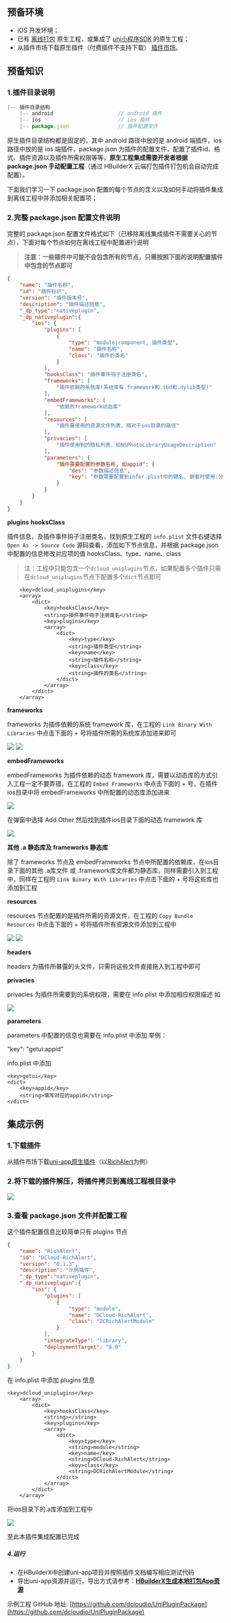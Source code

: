 ## 预备环境

- iOS 开发环境；
- 已有 [离线打包](https://nativesupport.dcloud.net.cn/AppDocs/usesdk/ios) 原生工程，或集成了 [uni小程序SDK](https://nativesupport.dcloud.net.cn/UniMPDocs/UseSdk/ios) 的原生工程；
- 从插件市场下载原生插件（付费插件不支持下载） [插件市场](http://ext.dcloud.net.cn/?cat1=5&cat2=51)。

## 预备知识
### 1.插件目录说明

```javascript
|-- 插件目录结构
	|-- android						// android 插件
	|-- ios							// ios 插件
	|-- package.json				// 插件配置文件
```

原生插件目录结构都是固定的，其中 android 路径中放的是 android 端插件，ios 路径中放的是 ios 端插件，package.json 为插件的配置文件，配置了插件id、格式、插件资源以及插件所需权限等等，**原生工程集成需要开发者根据 package.json 手动配置工程**（通过 HBuilderX 云端打包插件打包机会自动完成配置）。

下面我们学习一下 package.json 配置的每个节点的含义以及如何手动将插件集成到离线工程中并添加相关配置项；

### 2.完整 package.json 配置文件说明

完整的 package.json 配置文件格式如下（已移除离线集成插件不需要关心的节点），下面对每个节点如何在离线工程中配置进行说明
> **注意：一些插件中可能不会包含所有的节点，只需按照下面的说明配置插件中包含的节点即可**

```json
{  
    "name": "插件名称",  
    "id": "插件标识",  
    "version": "插件版本号",  
    "description": "插件描述信息",  
    "_dp_type":"nativeplugin",  
    "_dp_nativeplugin":{  
        "ios": {  
            "plugins": [  
                {  
                    "type": "module|component, 插件类型",  
                    "name": "插件名称",  
                    "class": "插件的类名"   
                }  
            ], 
            "hooksClass": "插件事件钩子注册类名",  
            "frameworks": [  
                "插件依赖的系统库(系统库有.framework和.tbd和.dylib类型)"  
            ],  
            "embedFrameworks": [  
                "依赖的framework动态库"  
            ],  
            "resources": [  
                "插件要使用的资源文件列表，相对于ios目录的路径"  
            ],  
            "privacies": [  
                "插件使用到的隐私列表，如NSPhotoLibraryUsageDescription"  
            ],
            "parameters": {  
                "插件需要配置的参数名称, 如appid": {  
                    "des": "参数描述信息",  
                    "key": "参数需要配置到infor.plist中的键名, 嵌套时使用:分割，如getui:appid"  
                }  
            }  
        } 
    }  
}  
```

**plugins**  **hooksClass**

插件信息，及插件事件钩子注册类名，找到原生工程的 `info.plist` 文件右键选择 `Open As -> Source Code` 源码查看，添加如下节点信息，并根据 package.json 中配置的信息修改对应项的值 hooksClass、type、name、class
> 注：工程中只能包含一个`dcloud_uniplugins`节点，如果配置多个插件只需在`dcloud_uniplugins`节点下配置多个`dict`节点即可
	
```
	<key>dcloud_uniplugins</key>
	<array>
		<dict>
			<key>hooksClass</key>
			<string>插件事件钩子注册类名</string>
			<key>plugins</key>
			<array>
				<dict>
					<key>type</key>
					<string>插件类型</string>
					<key>name</key>
					<string>插件名称</string>
					<key>class</key>
					<string>插件的类名</string>
				</dict>
			</array>
		</dict>
	</array>
```

**frameworks**

frameworks 为插件依赖的系统 framework 库，在工程的 `Link Binary With Libraries` 中点击下面的 + 号将插件所需的系统库添加进来即可

![](https://img-cdn-tc.dcloud.net.cnuploads/article/20190404/b866d7b2ebcd877471f8e22110991839.png)
![](https://img-cdn-tc.dcloud.net.cnuploads/article/20190404/2eabff8064866c67fb58a6f3b0bfaf9b.png)

**embedFrameworks**

embedFrameworks 为插件依赖的动态 framework 库，需要以动态库的方式引入工程一定不要弄错，在工程的 `Embed Frameworks` 中点击下面的 + 号，在插件ios目录中将 embedFrameworks 中所配置的动态库添加进来

![](https://img-cdn-tc.dcloud.net.cnuploads/article/20190404/fde851c922cfdf8dd2ee15465ccd671a.png)

在弹窗中选择 Add Other 然后找到插件ios目录下面的动态 framework 库

![](https://img-cdn-tc.dcloud.net.cnuploads/article/20190404/42a0054775dfbddede798d37437328f1.png)

**其他 .a 静态库及 frameworks 静态库**

除了 frameworks 节点及 embedFrameworks 节点中所配置的依赖库，在ios目录下面的其他 .a库文件 或 .framework库文件都为静态库，同样需要引入到工程中，同样在工程的 `Link Binary With Libraries` 中点击下面的 + 号将这些库也添加到工程

**resources**

resources 节点配置的是插件所需的资源文件，在工程的 `Copy Bundle Resources` 中点击下面的 + 号将插件所有资源文件添加到工程中

![](https://img-cdn-tc.dcloud.net.cnuploads/article/20190404/0bd77e3d4a84ffba2e5e832c752c4071.png)
![](https://img-cdn-tc.dcloud.net.cnuploads/article/20190404/a94e2414a5a5b51cc6b4268f4fdcefe7.png)

**headers**

headers 为插件所暴露的头文件，只需将这些文件直接拖入到工程中即可

**privacies**

privacies 为插件所需要到的系统权限，需要在 info.plist 中添加相应权限描述 如

![](https://img-cdn-tc.dcloud.net.cnuploads/article/20190404/cef6439f0089a243d264d2c381832a9b.png)

**parameters**

parameters 中配置的信息也需要在 info.plist 中添加 举例：
	
"key": "getui:appid"

info.plist 中添加

```
<key>getui</key>
<dict>
	<key>appid</key>
	<string>填写对应的appid</string>
</dict>
```
	
## 集成示例

### 1.下载插件

从插件市场下载[uni-app原生插件](http://ext.dcloud.net.cn/?cat1=5&cat2=51)（以[RichAlert](http://ext.dcloud.net.cn/plugin?id=36)为例）

### 2.将下载的插件解压，将插件拷贝到离线工程根目录中

![](https://img-cdn-tc.dcloud.net.cnuploads/article/20190404/1396bd122c25c5c87d62a1843c58454e.png)

### 3.查看 package.json 文件并配置工程
这个插件配置信息比较简单只有 plugins 节点

```json
{
	"name": "RichAlert",
	"id": "DCloud-RichAlert",
	"version": "0.1.3",
	"description": "示例插件",
	"_dp_type":"nativeplugin",
	"_dp_nativeplugin":{
		"ios": {
			"plugins": [
				{
					"type": "module",
					"name": "DCloud-RichAlert",
					"class": "DCRichAlertModule"
				}
			],
			"integrateType": "library",
			"deploymentTarget": "8.0"
		}
	}
}
```

在 info.plist 中添加 plugins 信息

```
<key>dcloud_uniplugins</key>
	<array>
		<dict>
			<key>hooksClass</key>
			<string></string>
			<key>plugins</key>
			<array>
				<dict>
					<key>type</key>
					<string>module</string>
					<key>name</key>
					<string>DCloud-RichAlert</string>
					<key>class</key>
					<string>DCRichAlertModule</string>
				</dict>
			</array>
		</dict>
	</array>
```

将ios目录下的.a库添加到工程中

![](https://img-cdn-tc.dcloud.net.cnuploads/article/20190404/352795d6da1d8c47bc219e81fb29b3a2.png)

至此本插件集成配置已完成

##### 4.运行	
- 在HBuilderX中创建uni-app项目并按照插件文档编写相应测试代码
- 导出uni-app资源并运行，导出方式请参考：**[HBuilderX生成本地打包App资源](http://ask.dcloud.net.cn/question/60254)**

示例工程 GitHub 地址: [https://github.com/dcloudio/UniPluginPackage](https://github.com/dcloudio/UniPluginPackage)
